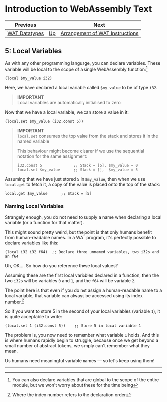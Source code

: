 # Introduction to WebAssembly Text

| Previous | | Next
|---|---|---
| [WAT Datatypes](../04/) | [Up](/chriswhealy/introduction-to-web-assembly-text) | [Arrangement of WAT Instructions](../06/)

## 5: Local Variables

As with any other programming language, you can declare variables.  These variable will be local to the scope of a single WebAssembly function:[^1]

```wast
(local $my_value i32)
```

Here, we have declared a local variable called `$my_value` to be of type `i32`.

> **IMPORTANT**<br>
> Local variables are automatically initialised to zero

Now that we have a local variable, we can store a value in it:

```wast
(local.set $my_value (i32.const 5))
```

> **IMPORTANT**<br>
> `local.set` consumes the top value from the stack and stores it in the named variable
>
> This behaviour might become clearer if we use the sequential notation for the same assignment:
>
> ```wast
>i32.const 5              ;; Stack = [5], $my_value = 0
>local.set $my_value      ;; Stack = [],  $my_value = 5
>```

Assuming that we have just stored `5` in `$my_value`, then when we use `local.get` to fetch it, a copy of the value is placed onto the top of the stack:

```wast
local.get $my_value      ;; Stack = [5]
```

### Naming Local Variables

Strangely enough, you do not need to supply a name when declaring a local variable (or a function for that matter).

This might sound pretty weird, but the point is that only humans benefit from human-readable names.  In a WAT program, it's perfectly possible to declare variables like this:

```wast
(local i32 i32 f64)  ;; Declare three unnamed variables, two i32s and an f64
```

Uh, OK....  So how do you reference these local values?

Assuming these are the first local variables declared in a function, then the two `i32`s will be variables `0` and `1`, and the `f64` will be variable `2`.

The point here is that even if you do not assign a human-readable name to a local variable, that variable can always be accessed using its index number.[^2]

So if you want to store 5 in the second of your local variables (variable `1`), it is quite acceptable to write:

```wast
(local.set 1 (i32.const 5))    ;; Store 5 in local variable 1
```

The problem is, you now need to remember what variable `1` holds.  And this is where humans rapidly begin to struggle, because once we get beyond a small number of abstract tokens, we simply can't remember what they mean.

Us humans need meaningful variable names &mdash; so let's keep using them!

<hr>

[^1]: You can also declare variables that are global to the scope of the entire module, but we won't worry about these for the time being
[^2]: Where the index number refers to the declaration order

